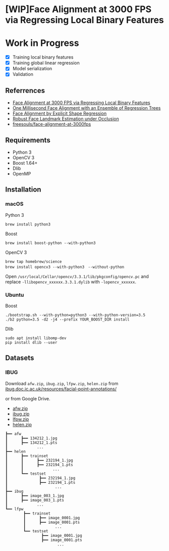 # [WIP]Face Alignment at 3000 FPS via Regressing Local Binary Features

# Work in Progress

- [x] Training local binary features
- [x] Training global linear regression
- [x] Model serialization 
- [x] Validation 

## Referrences

- [Face Alignment at 3000 FPS via Regressing Local Binary Features](https://pdfs.semanticscholar.org/d59f/b96a60168f2baec6f5c61b82393576c33fb7.pdf)
- [One Millisecond Face Alignment with an Ensemble of Regression Trees](https://pdfs.semanticscholar.org/d78b/6a5b0dcaa81b1faea5fb0000045a62513567.pdf)
- [Face Alignment by Explicit Shape Regression](https://www.microsoft.com/en-us/research/wp-content/uploads/2013/01/Face-Alignment-by-Explicit-Shape-Regression.pdf)
- [Robust Face Landmark Estimation under Occlusion](http://www.vision.caltech.edu/~xpburgos/papers/ICCV13%20Burgos-Artizzu.pdf)
- [freesouls/face-alignment-at-3000fps](https://github.com/freesouls/face-alignment-at-3000fps)

## Requirements

- Python 3
- OpenCV 3
- Boost 1.64+
- Dlib
- OpenMP

## Installation

### macOS

Python 3

`brew install python3`

Boost

`brew install boost-python --with-python3`

OpenCV 3

```
brew tap homebrew/science
brew install opencv3 --with-python3　--without-python
```

Open `/usr/local/Cellar/opencv/3.3.1/lib/pkgconfig/opencv.pc` and replace `-llibopencv_xxxxxx.3.3.1.dylib` with `-lopencv_xxxxxx`.

### Ubuntu

Boost

```
./bootstrap.sh --with-python=python3 --with-python-version=3.5
./b2 python=3.5 -d2 -j4 --prefix YOUR_BOOST_DIR install
```

Dlib

```
sudo apt install libomp-dev
pip install dlib --user
```

## Datasets

### IBUG

Download `afw.zip`, `ibug.zip`, `lfpw.zip`, `helen.zip` from [ibug.doc.ic.ac.uk/resources/facial-point-annotations/](https://ibug.doc.ic.ac.uk/resources/facial-point-annotations/)

or from Google Drive.

- [afw.zip](https://drive.google.com/open?id=0ByQaxyG1S5JRMUdtNGYzNWJJUmc)
- [ibug.zip](https://drive.google.com/open?id=0ByQaxyG1S5JRR2dMd29Lakt0UDg)
- [lfpw.zip](https://drive.google.com/open?id=0ByQaxyG1S5JRTUhuMnExdDlBRFk)
- [helen.zip](https://drive.google.com/open?id=0ByQaxyG1S5JRazF3MGU0enZkSVk)

```
┣━━ afw
┃      ┣━━ 134212_1.jpg
┃      ┣━━ 134212_1.pts
┃             ...
┣━━ helen
┃      ┣━━ trainset
┃      ┃      ┣━━ 232194_1.jpg
┃      ┃      ┣━━ 232194_1.pts
┃      ┃             ...
┃      ┗━━ testset
┃              ┣━━ 232194_1.jpg
┃              ┣━━ 232194_1.pts
┃                     ...
┣━━ ibug
┃      ┣━━ image_003_1.jpg
┃      ┣━━ image_003_1.pts
┃             ...
┗━━ lfpw
        ┣━━ trainset
        ┃      ┣━━ image_0001.jpg
        ┃      ┣━━ image_0001.pts
        ┃             ...
        ┗━━ testset
                ┣━━ image_0001.jpg
                ┣━━ image_0001.pts
                       ...
```